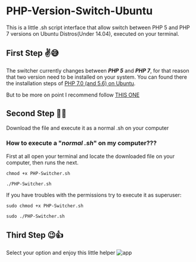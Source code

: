 # PHP-Version-Switch-Ubuntu
This is a little .sh script interface that allow switch between PHP 5 and PHP 7 versions on Ubuntu Distros(Under 14.04), executed on your terminal.

## First Step :v::sweat_smile:
The switcher currently changes between ***PHP 5*** and ***PHP 7***, for that reason that two version need to be installed on your system. You can found there the installation steps of [PHP 7.0 (and 5.6) on Ubuntu](https://lornajane.net/posts/2016/php-7-0-and-5-6-on-ubuntu).
 
But to be more on point I recommend follow [THIS ONE](https://askubuntu.com/questions/761713/how-can-i-downgrade-from-php-7-to-php-5-6-on-ubuntu-16-04/762161#762161)

## Second Step :metal::sunglasses:
Download the file and execute it as a normal .sh on your computer

### How to execute a "***normal .sh***" on my computer???
First at all open your terminal and locate the downloaded file on your computer, then runs the next.

``chmod +x PHP-Switcher.sh``

``./PHP-Switcher.sh``

If you have troubles with the permissions try to execute it as superuser:

``sudo chmod +x PHP-Switcher.sh``

``sudo ./PHP-Switcher.sh``

## Third Step :wink::+1:
Select your option and enjoy this little helper
![app](https://lh5.googleusercontent.com/vOSwo1Bl5c-TR0CIdn5-eG2lVNH1glefTdSK32Uexn8Ubv3cQ0bhV8qy2F_1STNNqETNjfs3p85NXQ=w1366-h614-rw)
